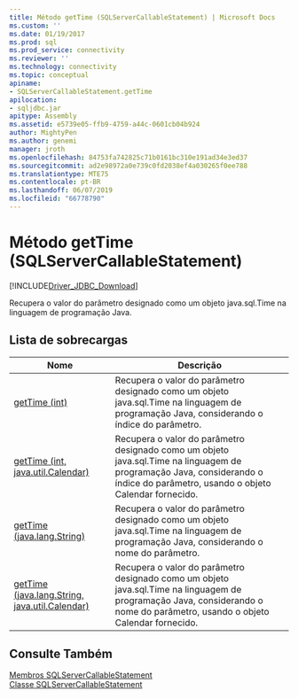 ```yaml
---
title: Método getTime (SQLServerCallableStatement) | Microsoft Docs
ms.custom: ''
ms.date: 01/19/2017
ms.prod: sql
ms.prod_service: connectivity
ms.reviewer: ''
ms.technology: connectivity
ms.topic: conceptual
apiname:
- SQLServerCallableStatement.getTime
apilocation:
- sqljdbc.jar
apitype: Assembly
ms.assetid: e5739e05-ffb9-4759-a44c-0601cb04b924
author: MightyPen
ms.author: genemi
manager: jroth
ms.openlocfilehash: 84753fa742825c71b0161bc310e191ad34e3ed37
ms.sourcegitcommit: ad2e98972a0e739c0fd2038ef4a030265f0ee788
ms.translationtype: MTE75
ms.contentlocale: pt-BR
ms.lasthandoff: 06/07/2019
ms.locfileid: "66778790"
---
```

# <a name="gettime-method-sqlservercallablestatement"></a>Método getTime (SQLServerCallableStatement)
[!INCLUDE[Driver_JDBC_Download](../../../includes/driver_jdbc_download.md)]

  Recupera o valor do parâmetro designado como um objeto java.sql.Time na linguagem de programação Java.  
  
## <a name="overload-list"></a>Lista de sobrecargas  
  
|Nome|Descrição|  
|----------|-----------------|  
|[getTime (int)](../../../connect/jdbc/reference/gettime-method-int.md)|Recupera o valor do parâmetro designado como um objeto java.sql.Time na linguagem de programação Java, considerando o índice do parâmetro.|  
|[getTime (int, java.util.Calendar)](../../../connect/jdbc/reference/gettime-method-int-java-util-calendar.md)|Recupera o valor do parâmetro designado como um objeto java.sql.Time na linguagem de programação Java, considerando o índice do parâmetro, usando o objeto Calendar fornecido.|  
|[getTime (java.lang.String)](../../../connect/jdbc/reference/gettime-method-java-lang-string.md)|Recupera o valor do parâmetro designado como um objeto java.sql.Time na linguagem de programação Java, considerando o nome do parâmetro.|  
|[getTime (java.lang.String, java.util.Calendar)](../../../connect/jdbc/reference/gettime-method-java-lang-string-java-util-calendar.md)|Recupera o valor do parâmetro designado como um objeto java.sql.Time na linguagem de programação Java, considerando o nome do parâmetro, usando o objeto Calendar fornecido.|  
  
## <a name="see-also"></a>Consulte Também  
 [Membros SQLServerCallableStatement](../../../connect/jdbc/reference/sqlservercallablestatement-members.md)   
 [Classe SQLServerCallableStatement](../../../connect/jdbc/reference/sqlservercallablestatement-class.md)  
  
  
